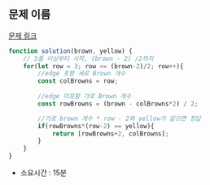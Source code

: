## 문제 이름

[문제 링크](https://programmers.co.kr/learn/courses/30/lessons/42842?language=javascript)

```javascript
function solution(brown, yellow) {
    // 3줄 이상부터 시작, (brown - 2) /2까지
    for(let row = 3; row <= (brown-2)/2; row++){
        //edge 포함 세로 Brown 개수
        const colBrowns = row;
        
        //edge 미포함 가로 Brown 개수
        const rowBrowns = (brown - colBrowns*2) / 2;

        //가로 brown 개수 * row - 2와 yellow가 같으면 정답
        if(rowBrowns*(row-2) == yellow){
            return [rowBrowns+2, colBrowns];
        }
    }
}
```

- 소요시간 : 15분

